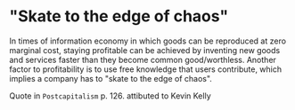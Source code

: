 # "Skate to the edge of chaos"

In times of information economy in which goods can be reproduced at zero marginal cost, staying profitable can be achieved by inventing new goods and services faster than they become common good/worthless. Another factor to profitability is to use free knowledge that users contribute, which implies a company has to "skate to the edge of chaos".

Quote in `Postcapitalism` p. 126. attibuted to Kevin Kelly
